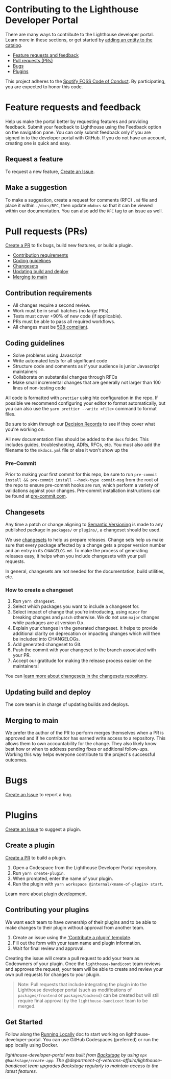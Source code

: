 # Contributing to the Lighthouse Developer Portal
There are many ways to contribute to the Lighthouse developer portal. Learn more in these sections, or get started by <a href="/catalog-import.htm">adding an entity to the catalog</a>. 
- [Feature requests and feedback](#feature-requests-and-feedback)
- [Pull requests (PRs)](#pull-requests-prs) 
- [Bugs](#bugs)
- [Plugins](#plugins)

This project adheres to the [Spotify FOSS Code of Conduct](https://github.com/department-of-veterans-affairs/lighthouse-developer-portal/blob/main/CODE_OF_CONDUCT.md). By participating, you are expected to honor this code.

# Feature requests and feedback
Help us make the portal better by requesting features and providing feedback. Submit your feedback to Lighthouse using the Feedback option on the navigation pane. You can only submit feedback only if you are signed in to the developer portal with GitHub. If you do not have an account, creating one is quick and easy. 

## Request a feature
To request a new feature, [Create an Issue](https://github.com/department-of-veterans-affairs/lighthouse-developer-portal/issues). 

## Make a suggestion
To make a suggestion, create a request for comments (RFC) `.md` file and place it within `./docs/RFC`, then update `mkdocs` so that it can be viewed within our documentation. You can also add the `RFC` tag to an issue as well. 

# Pull requests (PRs) 
[Create a PR](https://github.com/department-of-veterans-affairs/lighthouse-developer-portal/pulls) to fix bugs, build new features, or build a plugin. 
- [Contribution requirements](#contribution-requirements)
- [Coding guidelines](#coding-guidelines)
- [Changesets](#changesets)
- [Updating build and deploy](#updating-build-and-deploy)
- [Merging to main](#merging-to-main) 

## Contribution requirements

- All changes require a second review.
- Work must be in small batches (no large PRs).
- Tests must cover +90% of new code (if applicable).
- PRs must be able to pass all required workflows.
- All changes must be [508 compliant](https://github.com/department-of-veterans-affairs/va.gov-team/blob/master/platform/accessibility/508-accessibility-best-practices.md).

## Coding guidelines

- Solve problems using Javascript
- Write automated tests for all significant code
- Structure code and comments as if your audience is junior Javascript maintainers
- Collaborate on substantial changes through RFCs
- Make small incremental changes that are generally not larger than 100 lines of non-testing code

All code is formatted with `prettier` using hte configuration in the repo. If possible we recommend configuring your editor to format automatically, but you can also use the `yarn prettier --write <file>` command to format files.

Be sure to skim through our [Decision Records](index.md) to see if they cover what you're working on.

All new documentation files should be added to the `docs` folder. This includes guides, troubleshooting, ADRs, RFCs, etc. You must also add the filename to the `mkdocs.yml` file or else it won't show up the

### Pre-Commit

Prior to making your first commit for this repo, be sure to run `pre-commit install && pre-commit install --hook-type commit-msg` from the root of the repo to ensure pre-commit hooks are run, which perform a variety of validations against your changes. Pre-commit installation instructions can be found at [pre-commit.com](https://pre-commit.com/index.html#install).

## Changesets
Any time a patch or change aligning to [Semantic Versioning](https://semver.org/) is made to any published package in `packages/` or `plugins/`, a changeset should be used. 

We use [changesets](https://github.com/atlassian/changesets) to help us prepare releases. Change sets help us make sure that every package affected by a change gets a proper version number and an entry in its `CHANGELOG.md`. To make the process of generating releases easy, it helps when you include changesets with your pull requests.

In general, changesets are not needed for the documentation, build utilities, etc.

### How to create a changeset

1. Run `yarn changeset`.
2. Select which packages you want to include a changeset for.
3. Select impact of change that you're introducing, using `minor` for breaking changes and `patch` otherwise. We do not use `major` changes while packages are at version 0.x.
4. Explain your changes in the generated changeset. It helps to provide additional clarity on deprecation or impacting changes which will then be included into CHANGELOGs.
5. Add generated changeset to Git. 
6. Push the commit with your changeset to the branch associated with your PR.
7. Accept our gratitude for making the release process easier on the maintainers!

You can [learn more about changesets in the changesets repository](https://github.com/atlassian/changesets/blob/main/docs/adding-a-changeset.md).

## Updating build and deploy

The core team is in charge of updating builds and deploys.

## Merging to main

We prefer the author of the PR to perform merges themselves when a PR is approved and if he contributor has earned write access to a repository. This allows them to own accountability for the change. They also likely know best how or when to address pending fixes or additional follow-ups. Working this way helps everyone contribute to the project's successful outcomes.

# Bugs
[Create an Issue](https://github.com/department-of-veterans-affairs/lighthouse-developer-portal/issues) to report a bug. 

# Plugins
[Create an Issue](https://github.com/department-of-veterans-affairs/lighthouse-developer-portal/issues) to suggest a plugin.

## Create a plugin
[Create a PR](#pull-requests-prs) to build a plugin. 
1. Open a Codespace from the Lighthouse Developer Portal repository.
2. Run `yarn create-plugin`.
3. When prompted, enter the name of your plugin.
4. Run the plugin with `yarn workspace @internal/<name-of-plugin> start`.

Learn more about [plugin development](https://backstage.io/docs/plugins/create-a-plugin). 

## Contributing your plugins
We want each team to have ownership of their plugins and to be able to make changes to their plugin without approval from another team.

1. Create an issue using the ['Contribute a plugin' template](https://github.com/department-of-veterans-affairs/lighthouse-developer-portal/issues/new/choose). 
2. Fill out the form with your team name and plugin information. 
3. Wait for final review and approval. 

Creating the issue will create a pull request to add your team as Codeowners of your plugin. Once the `lighthouse-bandicoot` team reviews and approves the request, your team will be able to create and review your own pull requests for changes to your plugin.

> Note: Pull requests that include integrating the plugin into the Lighthouse developer portal (such as modifications of `packages/frontend` or `packages/backend`) can be created but will still require final approval by the `lighthouse-bandicoot` team to be merged.

## Get Started

Follow along the [Running Locally](running-locally.md) doc to start working on lighthouse-developer-portal. You can use GitHub Codespaces (preferred) or run the app locally using Docker.

_lighthouse-developer-portal was built from [Backstage](https://backstage.io/docs/overview/what-is-backstage) by using `npx @backstage/create-app`. The @department-of-veterans-affairs/lighthouse-bandicoot team upgrades Backstage regularly to maintain access to the latest features._
